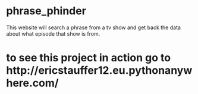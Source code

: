 # phrase_phinder
This website will search a phrase from a tv show and get back the data about what episode that show is from. 
<h1> to see this project in action go to http://ericstauffer12.eu.pythonanywhere.com/</h1>
